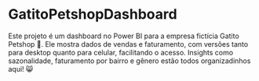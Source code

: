 # GatitoPetshopDashboard
Este projeto é um dashboard no Power BI para a empresa fictícia Gatito Petshop 🐾. Ele mostra dados de vendas e faturamento, com versões tanto para desktop quanto para celular, facilitando o acesso. Insights como sazonalidade, faturamento por bairro e gênero estão todos organizadinhos aqui! 😸
